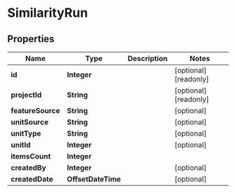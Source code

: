

# SimilarityRun


## Properties

Name | Type | Description | Notes
------------ | ------------- | ------------- | -------------
**id** | **Integer** |  |  [optional] [readonly]
**projectId** | **String** |  |  [optional] [readonly]
**featureSource** | **String** |  |  [optional]
**unitSource** | **String** |  |  [optional]
**unitType** | **String** |  |  [optional]
**unitId** | **Integer** |  |  [optional]
**itemsCount** | **Integer** |  | 
**createdBy** | **Integer** |  |  [optional]
**createdDate** | **OffsetDateTime** |  |  [optional]



